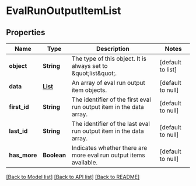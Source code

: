 # EvalRunOutputItemList
## Properties

| Name | Type | Description | Notes |
|------------ | ------------- | ------------- | -------------|
| **object** | **String** | The type of this object. It is always set to \&quot;list\&quot;.  | [default to list] |
| **data** | [**List**](EvalRunOutputItem.md) | An array of eval run output item objects.  | [default to null] |
| **first\_id** | **String** | The identifier of the first eval run output item in the data array. | [default to null] |
| **last\_id** | **String** | The identifier of the last eval run output item in the data array. | [default to null] |
| **has\_more** | **Boolean** | Indicates whether there are more eval run output items available. | [default to null] |

[[Back to Model list]](../README.md#documentation-for-models) [[Back to API list]](../README.md#documentation-for-api-endpoints) [[Back to README]](../README.md)

